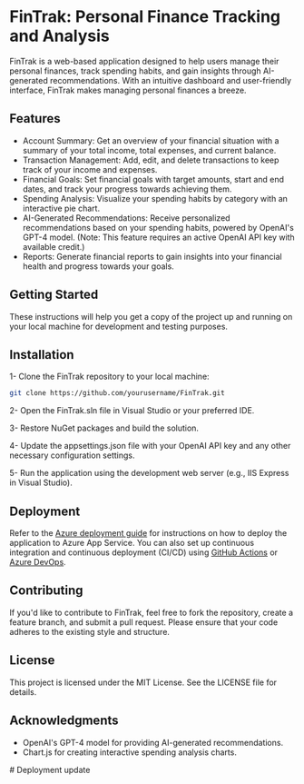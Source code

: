 # FinTrak: Personal Finance Tracking and Analysis

FinTrak is a web-based application designed to help users manage their personal finances, track spending habits, and gain insights through AI-generated recommendations. 
With an intuitive dashboard and user-friendly interface, FinTrak makes managing personal finances a breeze.

## Features
- Account Summary: Get an overview of your financial situation with a summary of your total income, total expenses, and current balance.
- Transaction Management: Add, edit, and delete transactions to keep track of your income and expenses.
- Financial Goals: Set financial goals with target amounts, start and end dates, and track your progress towards achieving them.
- Spending Analysis: Visualize your spending habits by category with an interactive pie chart.
- AI-Generated Recommendations: Receive personalized recommendations based on your spending habits, powered by OpenAI's GPT-4 model. (Note: This feature requires an active OpenAI API key with available credit.)
- Reports: Generate financial reports to gain insights into your financial health and progress towards your goals.

## Getting Started
These instructions will help you get a copy of the project up and running on your local machine for development and testing purposes.

## Installation
1- Clone the FinTrak repository to your local machine:

````bash
git clone https://github.com/yourusername/FinTrak.git
````
2- Open the FinTrak.sln file in Visual Studio or your preferred IDE.

3- Restore NuGet packages and build the solution.

4- Update the appsettings.json file with your OpenAI API key and any other necessary configuration settings.

5- Run the application using the development web server (e.g., IIS Express in Visual Studio).

## Deployment
Refer to the [Azure deployment guide](https://azure.microsoft.com/en-us/resources/whitepapers/developer-guide-to-azure/) for instructions on how to deploy the application to Azure App Service. You can also set up continuous integration and continuous deployment (CI/CD) using [GitHub Actions](https://docs.github.com/en/actions) or [Azure DevOps](https://learn.microsoft.com/en-us/azure/devops/?view=azure-devops).

## Contributing
If you'd like to contribute to FinTrak, feel free to fork the repository, create a feature branch, and submit a pull request. Please ensure that your code adheres to the existing style and structure.

## License
This project is licensed under the MIT License. See the LICENSE file for details.

## Acknowledgments
- OpenAI's GPT-4 model for providing AI-generated recommendations.
- Chart.js for creating interactive spending analysis charts.



#   D e p l o y m e n t   u p d a t e  
 